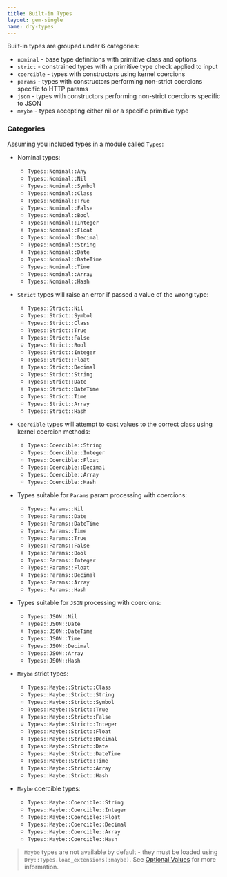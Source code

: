 ```yaml
---
title: Built-in Types
layout: gem-single
name: dry-types
---
```


Built-in types are grouped under 6 categories:

- `nominal` - base type definitions with primitive class and options
- `strict` - constrained types with a primitive type check applied to input
- `coercible` - types with constructors using kernel coercions
- `params` - types with constructors performing non-strict coercions specific to HTTP params
- `json` - types with constructors performing non-strict coercions specific to JSON
- `maybe` - types accepting either nil or a specific primitive type

### Categories

Assuming you included types in a module called `Types`:

* Nominal types:
  - `Types::Nominal::Any`
  - `Types::Nominal::Nil`
  - `Types::Nominal::Symbol`
  - `Types::Nominal::Class`
  - `Types::Nominal::True`
  - `Types::Nominal::False`
  - `Types::Nominal::Bool`
  - `Types::Nominal::Integer`
  - `Types::Nominal::Float`
  - `Types::Nominal::Decimal`
  - `Types::Nominal::String`
  - `Types::Nominal::Date`
  - `Types::Nominal::DateTime`
  - `Types::Nominal::Time`
  - `Types::Nominal::Array`
  - `Types::Nominal::Hash`

* `Strict` types will raise an error if passed a value of the wrong type:
  - `Types::Strict::Nil`
  - `Types::Strict::Symbol`
  - `Types::Strict::Class`
  - `Types::Strict::True`
  - `Types::Strict::False`
  - `Types::Strict::Bool`
  - `Types::Strict::Integer`
  - `Types::Strict::Float`
  - `Types::Strict::Decimal`
  - `Types::Strict::String`
  - `Types::Strict::Date`
  - `Types::Strict::DateTime`
  - `Types::Strict::Time`
  - `Types::Strict::Array`
  - `Types::Strict::Hash`

* `Coercible` types will attempt to cast values to the correct class using kernel coercion methods:
  - `Types::Coercible::String`
  - `Types::Coercible::Integer`
  - `Types::Coercible::Float`
  - `Types::Coercible::Decimal`
  - `Types::Coercible::Array`
  - `Types::Coercible::Hash`

* Types suitable for `Params` param processing with coercions:
  - `Types::Params::Nil`
  - `Types::Params::Date`
  - `Types::Params::DateTime`
  - `Types::Params::Time`
  - `Types::Params::True`
  - `Types::Params::False`
  - `Types::Params::Bool`
  - `Types::Params::Integer`
  - `Types::Params::Float`
  - `Types::Params::Decimal`
  - `Types::Params::Array`
  - `Types::Params::Hash`

* Types suitable for `JSON` processing with coercions:
  - `Types::JSON::Nil`
  - `Types::JSON::Date`
  - `Types::JSON::DateTime`
  - `Types::JSON::Time`
  - `Types::JSON::Decimal`
  - `Types::JSON::Array`
  - `Types::JSON::Hash`

* `Maybe` strict types:
  - `Types::Maybe::Strict::Class`
  - `Types::Maybe::Strict::String`
  - `Types::Maybe::Strict::Symbol`
  - `Types::Maybe::Strict::True`
  - `Types::Maybe::Strict::False`
  - `Types::Maybe::Strict::Integer`
  - `Types::Maybe::Strict::Float`
  - `Types::Maybe::Strict::Decimal`
  - `Types::Maybe::Strict::Date`
  - `Types::Maybe::Strict::DateTime`
  - `Types::Maybe::Strict::Time`
  - `Types::Maybe::Strict::Array`
  - `Types::Maybe::Strict::Hash`

* `Maybe` coercible types:
  - `Types::Maybe::Coercible::String`
  - `Types::Maybe::Coercible::Integer`
  - `Types::Maybe::Coercible::Float`
  - `Types::Maybe::Coercible::Decimal`
  - `Types::Maybe::Coercible::Array`
  - `Types::Maybe::Coercible::Hash`

> `Maybe` types are not available by default - they must be loaded using `Dry::Types.load_extensions(:maybe)`. See [Optional Values](/gems/dry-types/optional-values) for more information.
